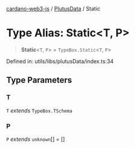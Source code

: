 [cardano-web3-js](../../../../index.md) / [PlutusData](../index.md) / Static

# Type Alias: Static\<T, P\>

> **Static**\<`T`, `P`\> = `TypeBox.Static`\<`T`, `P`\>

Defined in: utils/libs/plutusData/index.ts:34

## Type Parameters

### T

`T` *extends* `TypeBox.TSchema`

### P

`P` *extends* `unknown`[] = \[\]
